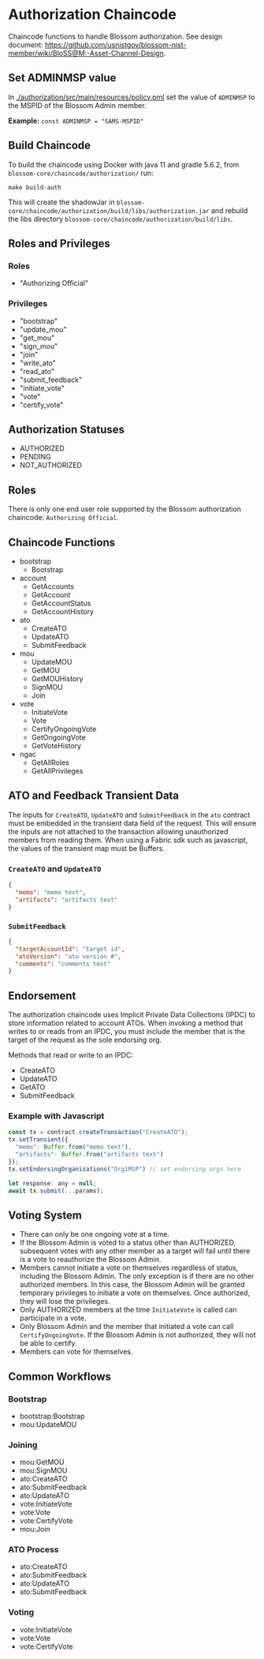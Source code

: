 # Authorization Chaincode

Chaincode functions to handle Blossom authorization. See design document: https://github.com/usnistgov/blossom-nist-member/wiki/BloSS@M:-Asset-Channel-Design.

## Set ADMINMSP value
In [./authorization/src/main/resources/policy.pml](./authorization/src/main/resources/policy.pml) set the value of `ADMINMSP` to the MSPID of the Blossom Admin member.

**Example:** `const ADMINMSP = "SAMS-MSPID"`

## Build Chaincode
To build the chaincode using Docker with java 11 and gradle 5.6.2, from `blossom-core/chaincode/authorization/` run:
```
make build-auth
```

This will create the shadowJar in `blossom-core/chaincode/authorization/build/libs/authorization.jar` and rebuild the libs
directory `blossom-core/chaincode/authorization/build/libs`.

## Roles and Privileges
### Roles
- "Authorizing Official"

### Privileges
- "bootstrap"
- "update_mou"
- "get_mou"
- "sign_mou"
- "join"
- "write_ato"
- "read_ato"
- "submit_feedback"
- "initiate_vote"
- "vote"
- "certify_vote"

## Authorization Statuses

- AUTHORIZED
- PENDING
- NOT_AUTHORIZED

## Roles
There is only one end user role supported by the Blossom authorization chaincode: `Authorizing Official`.

## Chaincode Functions

- bootstrap
  - Bootstrap
- account
  - GetAccounts
  - GetAccount
  - GetAccountStatus
  - GetAccountHistory
- ato
  - CreateATO
  - UpdateATO
  - SubmitFeedback
- mou
  - UpdateMOU
  - GetMOU
  - GetMOUHistory
  - SignMOU
  - Join
- vote
  - InitiateVote 
  - Vote
  - CertifyOngoingVote
  - GetOngoingVote
  - GetVoteHistory
- ngac
  - GetAllRoles
  - GetAllPrivileges

## ATO and Feedback Transient Data

The inputs for `CreateATO`, `UpdateATO` and `SubmitFeedback` in the `ato` contract must be embedded in the transient data field of the request.
This will ensure the inputs are not attached to the transaction allowing unauthorized members from reading them. When 
using a Fabric sdk such as javascript, the values of the transient map must be Buffers.
 
### `CreateATO` and `UpdateATO`
```json
{
  "memo": "memo text", 
  "artifacts": "artifacts text"
}
```

### `SubmitFeedback`
```json
{
  "targetAccountId": "target id", 
  "atoVersion": "ato version #", 
  "comments": "comments text"
}
```

## Endorsement
The authorization chaincode uses Implicit Private Data Collections (IPDC) to store information related to account ATOs. 
When invoking a method that writes to or reads from an IPDC, you must include the member that is the target of the request
as the sole endorsing org.

Methods that read or write to an IPDC:

- CreateATO
- UpdateATO
- GetATO
- SubmitFeedback

### Example with Javascript
```js
const tx = contract.createTransaction("CreateATO");
tx.setTransient({
  "memo": Buffer.from("memo text"),
  "artifacts": Buffer.from("artifacts text")
});
tx.setEndorsingOrganizations("Org1MSP") // set endorsing orgs here

let response: any = null;
await tx.submit(...params);
```

## Voting System

- There can only be one ongoing vote at a time. 
- If the Blossom Admin is voted to a status other than AUTHORIZED, subsequent votes with any other member as a target will 
fail until there is a vote to reauthorize the Blossom Admin. 
- Members cannot initiate a vote on themselves regardless of status, including the Blossom Admin. The only exception is 
if there are no other authorized members. In this case, the Blossom Admin will be granted temporary privileges to initiate a vote on themselves. Once authorized, they will lose the privileges.
- Only AUTHORIZED members at the time `InitiateVote` is called can participate in a vote. 
- Only Blossom Admin and the member that initiated a vote can call `CertifyOngoingVote`. If the Blossom Admin is not authorized,
they will not be able to certify.
- Members can vote for themselves.

## Common Workflows
### Bootstrap

- bootstrap:Bootstrap
- mou:UpdateMOU

### Joining

- mou:GetMOU
- mou:SignMOU
- ato:CreateATO
- ato:SubmitFeedback
- ato:UpdateATO
- vote:InitiateVote
- vote:Vote
- vote:CertifyVote
- mou:Join

### ATO Process

- ato:CreateATO
- ato:SubmitFeedback
- ato:UpdateATO
- ato:SubmitFeedback

### Voting

- vote:InitiateVote
- vote:Vote
- vote:CertifyVote
